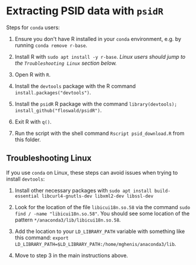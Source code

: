 # Extracting PSID data with `psidR`

Steps for `conda` users:

1. Ensure you don't have R installed in your `conda` environment, e.g. by running `conda remove r-base`.

2. Install R with `sudo apt install -y r-base`. *Linux users should jump to the `Troubleshooting Linux` section below.*

3. Open R with `R`.

4. Install the `devtools` package with the R command `install.packages("devtools")`.

5. Install the `psidR` R package with the command `library(devtools); install_github("floswald/psidR")`.

6. Exit R with `q()`.

7. Run the script with the shell command `Rscript psid_download.R` from this folder.

## Troubleshooting Linux

If you use `conda` on Linux, these steps can avoid issues when trying to install `devtools`:

1. Install other necessary packages with `sudo apt install build-essential libcurl4-gnutls-dev libxml2-dev libssl-dev`

2. Look for the location of the file `libicui18n.so.58` via the command `sudo find / -name "libicui18n.so.58"`. You should see some location of the pattern `*/anaconda3/lib/libicui18n.so.58`.

3. Add the location to your `LD_LIBRARY_PATH` variable with something like this command: `export LD_LIBRARY_PATH=$LD_LIBRARY_PATH:/home/mghenis/anaconda3/lib`.

4. Move to step 3 in the main instructions above.
